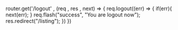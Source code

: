 
router.get('/logout' , (req , res , next) => {
  req.logout((err) => {
    if(err){
      next(err);
    }
    req.flash("success", "You are logout now");
    res.redirect("/listing");
  })
})










